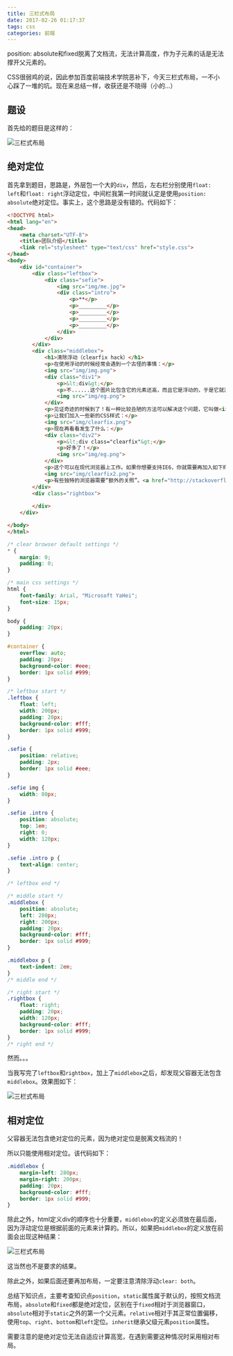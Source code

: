 ```yaml
---
title: 三栏式布局
date: 2017-02-26 01:17:37
tags: css
categories: 前端
---
```

position: absolute和fixed脱离了文档流，无法计算高度，作为子元素的话是无法撑开父元素的。

CSS很弱鸡的说，因此参加百度前端技术学院恶补下，今天三栏式布局，一不小心踩了一堆的坑。现在来总结一样，收获还是不晓得（小的...）

## 题设
首先给的题目是这样的：

![三栏式布局](/img/three_column_layout.png)

## 绝对定位
首先拿到题目，思路是，外层包一个大的`div`，然后，左右栏分别使用`float: left`和`float: right`浮动定位，中间栏我第一时间就认定是使用`position: absolute`绝对定位。事实上，这个思路是没有错的。代码如下：

<!-- more -->

``` html
<!DOCTYPE html>
<html lang="en">
<head>
	<meta charset="UTF-8">
	<title>团队介绍</title>
	<link rel="stylesheet" type="text/css" href="style.css">
</head>
<body>
	<div id="container">
		<div class="leftbox">
			<div class="sefie">
				<img src="img/me.jpg">
				<div class="intro">
					<p>**</p>
					<p>_________</p>
					<p>_________</p>
					<p>_________</p>
					<p>_________</p>
				</div>
			</div>
		</div>
		<div class="middlebox">
			<h1>清除浮动（clearfix hack）</h1>
			<p>在使用浮动的时候经常会遇到一个古怪的事情：</p>
			<img src="img/img.png">
			<div class="div1">
				<p>&lt;div&gt;</p>
				<p>不......这个图片比包含它的元素还高，而且它是浮动的，于是它就溢出到了容器外面！</p>
				<img src="img/eg.png">
			</div>
			<p>见证奇迹的时候到了！有一种比较丑陋的方法可以解决这个问题，它叫做<i>清除浮动（clearfix hack）</i>。</p>。
			<p>让我们加入一些新的CSS样式：</p>
			<img src="img/clearfix.png">
			<p>现在再看看发生了什么：</p>
			<div class="div2">
				<p>&lt;div class="clearfix"&gt;</p>
				<p>好多了！</p>
				<img src="img/eg.png">
			</div>
			<p>这个可以在现代浏览器上工作。如果你想要支持IE6，你就需要再加入如下样式：</p>
			<img src="img/clearfix2.png">
			<p>有些独特的浏览器需要“额外的关照”。<a href="http://stackoverflow.com/questions/211383/which-method-of-clearfix-is-best">清除浮动这潭水很深很深</a>，但是这个简单的解决方案已经可以在今天所有主要浏览器上工作。</p>
		</div>
		<div class="rightbox">
			
		</div>
	</div>

</body>
</html>
```

``` css
/* clear browser default settings */
* {
	margin: 0;
	padding: 0;
}

/* main css settings */
html {
	font-family: Arial, "Microsoft YaHei";
	font-size: 15px;
}

body {
	padding: 20px;
}

#container {
	overflow: auto;
 	padding: 20px;
	background-color: #eee;
	border: 1px solid #999;
}

/* leftbox start */
.leftbox {
	float: left;
	width: 200px;
	padding: 20px;
	background-color: #fff;
	border: 1px solid #999;
}

.sefie {
	position: relative;
	padding: 2px;
	border: 1px solid #eee;
}

.sefie img {
	width: 80px;
}

.sefie .intro {
	position: absolute;
	top: 1em;
	right: 0;
	width: 120px;
}

.sefie .intro p {
	text-align: center;
}

/* leftbox end */

/* middle start */
.middlebox {
	position: absolute;
	left: 280px;
	right: 200px;
	padding: 20px;
	background-color: #fff;
	border: 1px solid #999;
}

.middlebox p {
	text-indent: 2em;
}
/* middle end */

/* right start */
.rightbox {
	float: right;
	padding: 20px;
	width: 120px;
	background-color: #fff;
	border: 1px solid #999;
}
/* right end */
```
然而。。。

当我写完了`leftbox`和`rightbox`，加上了`middlebox`之后，却发现父容器无法包含`middlebox`。效果图如下：

![三栏式布局](/img/three_column_layout1.png)

## 相对定位
父容器无法包含绝对定位的元素，因为绝对定位是脱离文档流的！

所以只能使用相对定位。该代码如下：

``` css
.middlebox {
	margin-left: 280px;
	margin-right: 200px;
	padding: 20px;
	background-color: #fff;
	border: 1px solid #999;
}
```

除此之外，html定义div的顺序也十分重要，`middlebox`的定义必须放在最后面，因为浮动定位是根据前面的元素来计算的。所以，如果把`middlebox`的定义放在前面会出现这种结果：

![三栏式布局](/img/three_column_layout2.png)

这当然也不是要求的结果。

除此之外，如果后面还要再加布局，一定要注意清除浮动`clear: both`。

总结下知识点，主要考查知识点`position`，`static`属性属于默认的，按照文档流布局，`absolute`和`fixed`都是绝对定位，区别在于`fixed`相对于浏览器窗口，`absolute`相对于`static`之外的第一个父元素。`relative`相对于其正常位置偏移，使用`top`、`right`、`bottom`和`left`定位。`inherit`继承父级元素`position`属性。

需要注意的是绝对定位无法自适应计算高宽，在遇到需要这种情况时采用相对布局。